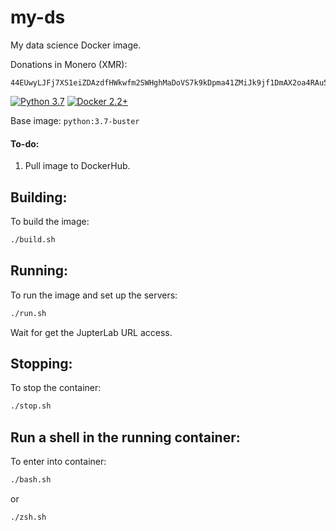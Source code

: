 # my-ds
My data science Docker image.


Donations in Monero (XMR):
```console
44EUwyLJFj7XS1eiZDAzdfHWkwfm2SWHghMaDoVS7k9kDpma41ZMiJk9jf1DmAX2oa4RAu5ShRMdxMosFc7Pdvn6UM83EhM
```

[![Python 3.7](https://img.shields.io/badge/Python-3.7-gree.svg)](https://www.python.org/downloads/release/python-370/)
[![Docker 2.2+](https://img.shields.io/badge/Docker-2.2+-blue.svg)](https://www.python.org/downloads/release/python-370/)


Base image: `python:3.7-buster`

#### To-do:
1) Pull image to DockerHub.

## Building:
To build the image:

```bash
./build.sh
```

## Running:
To run the image and set up the servers:

```bash
./run.sh
```

Wait for get the JupterLab URL access.

## Stopping:
To stop the container:

```bash
./stop.sh
```

## Run a shell in the running container: 
To enter into container:

```bash
./bash.sh
```

or 

```bash
./zsh.sh
```
